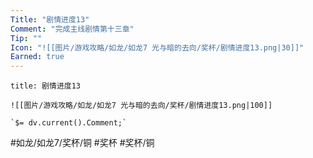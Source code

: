 ```yaml
---
Title: "剧情进度13"
Comment: "完成主线剧情第十三章"
Tip: ""
Icon: "![[图片/游戏攻略/如龙/如龙7 光与暗的去向/奖杯/剧情进度13.png|30]]"
Earned: true
---
```

```ad-common-bronze-trophy
title: 剧情进度13

![[图片/游戏攻略/如龙/如龙7 光与暗的去向/奖杯/剧情进度13.png|100]]

`$= dv.current().Comment;`

```

#如龙/如龙7/奖杯/铜 #奖杯 #奖杯/铜
